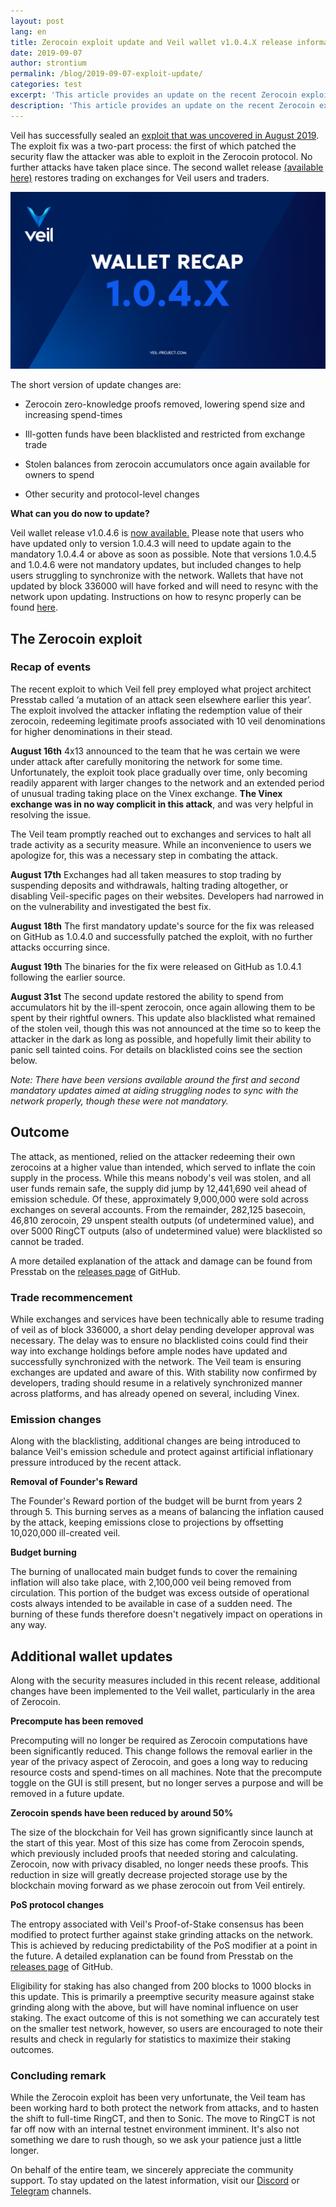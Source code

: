 ```yaml
---
layout: post
lang: en
title: Zerocoin exploit update and Veil wallet v1.0.4.X release information
date: 2019-09-07
author: strontium
permalink: /blog/2019-09-07-exploit-update/
categories: test
excerpt: 'This article provides an update on the recent Zerocoin exploit affecting the Veil project.'
description: 'This article provides an update on the recent Zerocoin exploit affecting the Veil project.'
---
```


Veil has successfully sealed an [exploit that was uncovered in August 2019](https://veil-project.com/news/2019-08-exploit/). The exploit fix was a two-part process: the first of which patched the security flaw the attacker was able to exploit in the Zerocoin protocol. No further attacks have taken place since. The second wallet release [(available here)]( https://github.com/Veil-Project/veil/releases/tag/v1.0.4.6) restores trading on exchanges for Veil users and traders. 

![](/uploads/blog/2019-09-07-exploit-update.png)

The short version of update changes are:

- Zerocoin zero-knowledge proofs removed, lowering spend size and increasing spend-times

- Ill-gotten funds have been blacklisted and restricted from exchange trade

- Stolen balances from zerocoin accumulators once again available for owners to spend

- Other security and protocol-level changes

**What can you do now to update?**

Veil wallet release v1.0.4.6 is [now available.](https://github.com/Veil-Project/veil/releases/tag/v1.0.4.6) Please note that users who have updated only to version 1.0.4.3 will need to update again to the mandatory 1.0.4.4 or above as soon as possible. Note that versions 1.0.4.5 and 1.0.4.6 were not mandatory updates, but included changes to help users struggling to synchronize with the network. Wallets that have not updated by block 336000 will have forked and will need to resync with the network upon updating. Instructions on how to resync properly can be found [here](https://veil.freshdesk.com/support/solutions/articles/43000530941-how-to-sync-wallet-v1-0-4-4).

## The Zerocoin exploit

### Recap of events

The recent exploit to which Veil fell prey employed what project architect Presstab called ‘a mutation of an attack seen elsewhere earlier this year’. The exploit involved the attacker inflating the redemption value of their zerocoin, redeeming legitimate proofs associated with 10 veil denominations for higher denominations in their stead.

**August 16th** 4x13 announced to the team that he was certain we were under attack after carefully monitoring the network for some time. Unfortunately, the exploit took place gradually over time, only becoming readily apparent with larger changes to the network and an extended period of unusual trading taking place on the Vinex exchange. **The Vinex exchange was in no way complicit in this attack**, and  was very helpful in resolving the issue.

The Veil team promptly reached out to exchanges and services to halt all trade activity as a security measure. While an inconvenience to users we apologize for, this was a necessary step in combating the attack.

**August 17th** Exchanges had all taken measures to stop trading by suspending deposits and withdrawals, halting trading altogether, or disabling Veil-specific pages on their websites. Developers had narrowed in on the vulnerability and investigated the best fix.

**August 18th** The first mandatory update's source for the fix was released on GitHub as 1.0.4.0 and successfully patched the exploit, with no further attacks occurring since.

**August 19th** The binaries for the fix were released on GitHub as 1.0.4.1 following the earlier source.

**August 31st** The second update restored the ability to spend from accumulators hit by the ill-spent zerocoin, once again allowing them to be spent by their rightful owners. This update also blacklisted what remained of the stolen veil, though this was not announced at the time so to keep the attacker in the dark as long as possible, and hopefully limit their ability to panic sell tainted coins. For details on blacklisted coins see the section below.

*Note: There have been versions available around the first and second mandatory updates aimed at aiding struggling nodes to sync with the network properly, though these were not mandatory.*

## Outcome

The attack, as mentioned, relied on the attacker redeeming their own zerocoins at a higher value than intended, which served to inflate the coin supply in the process. While this means nobody's veil was stolen, and all user funds remain safe, the supply did jump by 12,441,690 veil ahead of emission schedule. Of these, approximately 9,000,000 were sold across exchanges on several accounts. From the remainder, 282,125 basecoin, 46,810 zerocoin, 29 unspent stealth outputs (of undetermined value), and over 5000 RingCT outputs (also of undetermined value) were blacklisted so cannot be traded.

A more detailed explanation of the attack and damage can be found from Presstab on the [releases page](https://github.com/Veil-Project/veil/releases/tag/v1.0.4.4) of GitHub.

### Trade recommencement
While exchanges and services have been technically able to resume trading of veil as of block 336000, a short delay pending developer approval was necessary. The delay was to ensure no blacklisted coins could find their way into exchange holdings before ample nodes have updated and successfully synchronized with the network. The Veil team is ensuring exchanges are updated and aware of this. With stability now confirmed by developers, trading should resume in a relatively synchronized manner across platforms, and has already opened on several, including Vinex.

### Emission changes
Along with the blacklisting, additional changes are being introduced to balance Veil's emission schedule and protect against artificial inflationary pressure introduced by the recent attack.

**Removal of Founder's Reward**

The Founder's Reward portion of the budget will be burnt from years 2 through 5. This burning serves as a means of balancing the inflation caused by the attack, keeping emissions close to projections by offsetting 10,020,000 ill-created veil.

**Budget burning**

The burning of unallocated main budget funds to cover the remaining inflation will also take place, with 2,100,000 veil being removed from circulation. This portion of the budget was excess outside of operational costs always intended to be available in case of a sudden need. The burning of these funds therefore doesn't negatively impact on operations in any way.

## Additional wallet updates

Along with the security measures included in this recent release, additional changes have been implemented to the Veil wallet, particularly in the area of Zerocoin.

**Precompute has been removed**

Precomputing will no longer be required as Zerocoin computations have been significantly reduced. This change follows the removal earlier in the year of the privacy aspect of Zerocoin, and goes a long way to reducing resource costs and spend-times on all machines. Note that the precompute toggle on the GUI is still present, but no longer serves a purpose and will be removed in a future update.

**Zerocoin spends have been reduced by around 50%**

The size of the blockchain for Veil has grown significantly since launch at the start of this year. Most of this size has come from Zerocoin spends, which previously included proofs that needed storing and calculating. Zerocoin, now with privacy disabled, no longer needs these proofs. This reduction in size will greatly decrease projected storage use by the blockchain moving forward as we phase zerocoin out from Veil entirely.

**PoS protocol changes**

The entropy associated with Veil's Proof-of-Stake consensus has been modified to protect further against stake grinding attacks on the network. This is achieved by reducing predictability of the PoS modifier at a point in the future. A detailed explanation can be found from Presstab on the [releases page](https://github.com/Veil-Project/veil/releases/tag/v1.0.4.4) of GitHub.

Eligibility for staking has also changed from 200 blocks to 1000 blocks in this update. This is primarily a preemptive security measure against stake grinding along with the above, but will have nominal influence on user staking. The exact outcome of this is not something we can accurately test on the smaller test network, however, so users are encouraged to note their results and check in regularly for statistics to maximize their staking outcomes.

### Concluding remark

While the Zerocoin exploit has been very unfortunate, the Veil team has been working hard to both protect the network from attacks, and to hasten the shift to full-time RingCT, and then to Sonic. The move to RingCT is not far off now with an internal testnet environment imminent. It's also not something we dare to rush though, so we ask your patience just a little longer.

On behalf of the entire team, we sincerely appreciate the community support. To stay updated on the latest information, visit our [Discord](https://discord.veil-project.com/) or [Telegram](https://telegram.veil-project.com/) channels.